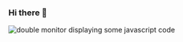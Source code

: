 ### Hi there 👋
<picture>
 <source media="(prefers-color-scheme: dark)" srcset="https://shorturl.at/yAKL5">
 <source media="(prefers-color-scheme: light)" srcset="https://shorturl.at/cfsu6">
 <img alt="double monitor displaying some javascript code" src="https://images.unsplash.com/photo-1605379399642-870262d3d051">
</picture>
